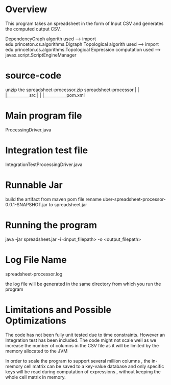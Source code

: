 Overview
============
This program takes an spreadsheet in the form of Input CSV and generates the computed output CSV.

DependencyGraph algorith used --> import edu.princeton.cs.algorithms.Digraph
Topological algorith used --> import edu.princeton.cs.algorithms.Topological
Expression computation used --> javax.script.ScriptEngineManager


source-code 
========================
unzip the spreadsheet-processor.zip 
spreadsheet-processor
	|
	|
	|___________src
	|
	|
	|___________pom.xml


Main program file
========================
ProcessingDriver.java


Integration test file
========================
IntegrationTestProcessingDriver.java

Runnable Jar
=======================
build the artifact from maven pom file
rename uber-spreadsheet-processor-0.0.1-SNAPSHOT.jar to spreadsheet.jar

Running the program
========================
java -jar spreadsheet.jar -i <input_filepath> -o <output_filepath>

Log File Name
=========================
spreadsheet-processor.log

the log file will be generated in the same directory from which you run the program




Limitations and Possible Optimizations
=======================================
The code has not been fully unit tested due to time constraints. However an Integration test has been included.
The code might not scale well as we increase the number of columns in the CSV file as it will be limited by the memory allocated to the JVM

In order to scale the program to support several million columns , the in-memory cell matrix can be saved to a key-value database  and only specific keys will be read during computation of expressions , without keeping the whole cell matrix in memory.



